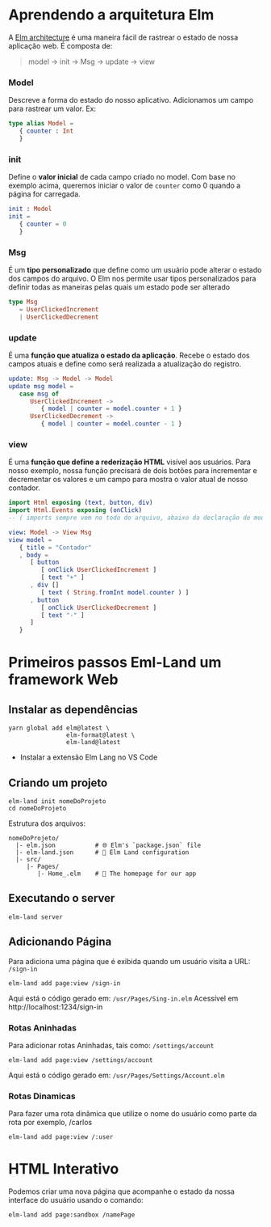# Aprendendo a arquitetura Elm

A [Elm architecture](https://guide.elm-lang.org/architecture) é uma maneira fácil de rastrear o estado de nossa aplicação web. É composta de: 
> model -> init -> Msg -> update -> view

### Model
Descreve a forma do estado do nosso aplicativo.
Adicionamos um campo para rastrear um valor. Ex:
```elm
type alias Model =
   { counter : Int
   }
```

### init
Define o **valor inicial** de cada campo criado no model.
Com base no exemplo acima, queremos iniciar o valor de `counter`
como 0 quando a página for carregada.
```elm
init : Model
init = 
   { counter = 0 
   }
```
### Msg
É um **tipo personalizado** que define como um usuário pode alterar o estado dos campos do arquivo. O Elm nos permite usar tipos personalizados para definir todas as maneiras pelas quais um estado pode ser alterado
```elm
type Msg
   = UserClickedIncrement
   | UserClickedDecrement
```
### update
É uma **função que atualiza o estado da aplicação**. Recebe o estado dos campos atuais e define como será realizada a atualização do registro.
```elm
update: Msg -> Model -> Model
update msg model =
   case msg of
      UserClickedIncrement -> 
         { model | counter = model.counter + 1 }
      UserClickedDecrement -> 
         { model | counter = model.counter - 1 }
```
### view
É uma **função que define a rederização HTML** visível aos usuários.
Para nosso exemplo, nossa função precisará de dois botões para incrementar e decrementar os valores e um campo para mostra o valor atual de nosso contador.
```elm
import Html exposing (text, button, div)
import Html.Events exposing (onClick)
-- ( imports sempre vem no todo do arquivo, abaixo da declaração de module)

view: Model -> View Msg
view model =
   { title = "Contador"
   , body =
      [ button
         [ onClick UserClickedIncrement ]
         [ text "+" ]
      , div []
         [ text ( String.fromInt model.counter ) ]
      , button
         [ onClick UserClickedDecrement ]
         [ text "-" ]
      ]
   }
```

# Primeiros passos Eml-Land um framework Web

## Instalar as dependências

```shell
yarn global add elm@latest \
                elm-format@latest \
                elm-land@latest
```

+ Instalar a extensão Elm Lang no VS Code

## Criando um projeto

```shell
elm-land init nomeDoProjeto
cd nomeDoProjeto
```
Estrutura dos arquivos:
```
nomeDoProjeto/
  |- elm.json           # 🌐 Elm's `package.json` file
  |- elm-land.json      # 🌈 Elm Land configuration
  |- src/
     |- Pages/
        |- Home_.elm    # 🏡 The homepage for our app

```

## Executando o server

```shell
elm-land server
```

## Adicionando Página

Para adiciona uma página que é exibida quando um usuário visita a URL: `/sign-in`
```shell
elm-land add page:view /sign-in
```
Aqui está o código gerado em: `/usr/Pages/Sing-in.elm`
Acessível em http://localhost:1234/sign-in

### Rotas Aninhadas

Para adicionar rotas Aninhadas, tais como:
`/settings/account`

```shell
elm-land add page:view /settings/account
```
Aqui está o código gerado em: `/usr/Pages/Settings/Account.elm`

### Rotas Dinamicas

Para fazer uma rota dinâmica que utilize o nome do usuário como parte da rota
por exemplo, /carlos

```shell
elm-land add page:view /:user
```

# HTML Interativo

Podemos criar uma nova página que acompanhe o estado da nossa interface do usuário usando o comando:
```shell
elm-land add page:sandbox /namePage
```